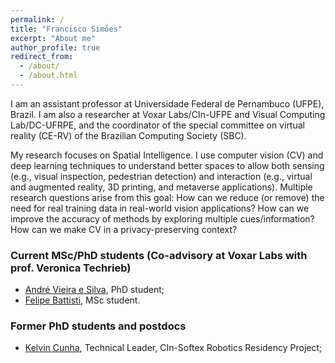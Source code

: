 ```yaml
---
permalink: /
title: "Francisco Simões"
excerpt: "About me"
author_profile: true
redirect_from: 
  - /about/
  - /about.html
---
```


I am an assistant professor at Universidade Federal de Pernambuco (UFPE), Brazil. I am also a researcher at Voxar Labs/CIn-UFPE and Visual Computing Lab/DC-UFRPE, and the coordinator of the special committee on virtual reality (CE-RV) of the Brazilian Computing Society (SBC).


My research focuses on Spatial Intelligence. I use computer vision (CV) and deep learning techniques to understand better spaces to allow both sensing (e.g., visual inspection, pedestrian detection) and interaction (e.g., virtual and augmented reality, 3D printing, and metaverse applications). Multiple research questions arise from this goal: How can we reduce (or remove) the need for real training data in real-world vision applications? How can we improve the accuracy of methods by exploring multiple cues/information? How can we make CV in a privacy-preserving context?


<script src="//ajax.googleapis.com/ajax/libs/jquery/1.11.0/jquery.min.js"></script>
<script src="https://franciscosimoes.github.io/up_to_date_news.js"></script>
<div id="news_here"></div>
<script>up_to_date_news("https://franciscosimoes.github.io/news.json", "news_here");</script>

### Current MSc/PhD students (Co-advisory at Voxar Labs with prof. Veronica Techrieb)
* [André Vieira e Silva](https://andreluizbvs.github.io/), PhD student;
* [Felipe Battisti](https://voxarlabs.cin.ufpe.br/~voxarlabs/about), MSc student.

### Former PhD students and postdocs

* [Kelvin Cunha](https://www.linkedin.com/in/kelvin-cunha-8a84b0a0), Technical Leader, CIn-Softex Robotics Residency Project;